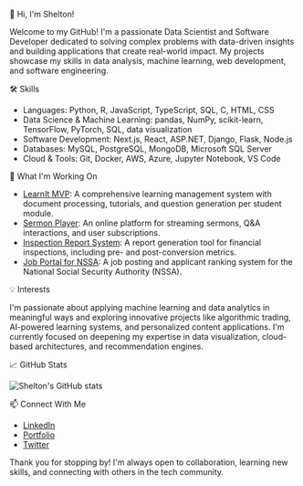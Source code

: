  👋 Hi, I'm Shelton!

Welcome to my GitHub! I'm a passionate Data Scientist and Software Developer dedicated to solving complex problems with data-driven insights and building applications that create real-world impact. My projects showcase my skills in data analysis, machine learning, web development, and software engineering.

 🛠️ Skills

- Languages: Python, R, JavaScript, TypeScript, SQL, C, HTML, CSS
- Data Science & Machine Learning: pandas, NumPy, scikit-learn, TensorFlow, PyTorch, SQL, data visualization
- Software Development: Next.js, React, ASP.NET, Django, Flask, Node.js
- Databases: MySQL, PostgreSQL, MongoDB, Microsoft SQL Server
- Cloud & Tools: Git, Docker, AWS, Azure, Jupyter Notebook, VS Code

 🌱 What I'm Working On

- [LearnIt MVP](https://github.com/username/learnit): A comprehensive learning management system with document processing, tutorials, and question generation per student module.
- [Sermon Player](https://github.com/username/sermon-player): An online platform for streaming sermons, Q&A interactions, and user subscriptions.
- [Inspection Report System](https://github.com/username/inspection-report): A report generation tool for financial inspections, including pre- and post-conversion metrics.
- [Job Portal for NSSA](https://github.com/username/job-portal): A job posting and applicant ranking system for the National Social Security Authority (NSSA).

 💡 Interests

I'm passionate about applying machine learning and data analytics in meaningful ways and exploring innovative projects like algorithmic trading, AI-powered learning systems, and personalized content applications. I'm currently focused on deepening my expertise in data visualization, cloud-based architectures, and recommendation engines.

 📈 GitHub Stats

![Shelton's GitHub stats](https://github-readme-stats.vercel.app/api?username=yourusername&show_icons=true&theme=radical)

 📫 Connect With Me

- [LinkedIn](https://www.linkedin.com/in/yourusername/)
- [Portfolio](https://yourportfolio.com)
- [Twitter](https://twitter.com/yourusername)

Thank you for stopping by! I'm always open to collaboration, learning new skills, and connecting with others in the tech community.
